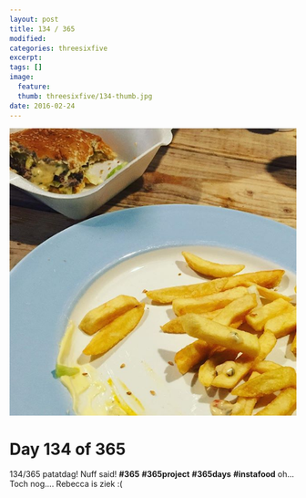 ```yaml
---
layout: post
title: 134 / 365
modified:
categories: threesixfive
excerpt:
tags: []
image:
  feature: 
  thumb: threesixfive/134-thumb.jpg
date: 2016-02-24
---
```


![134](/images/threesixfive/134.jpg)

# Day 134 of 365

134/365 patatdag! Nuff said! **\#365** **\#365project** **\#365days** **\#instafood** oh... Toch nog.... Rebecca is ziek :(
